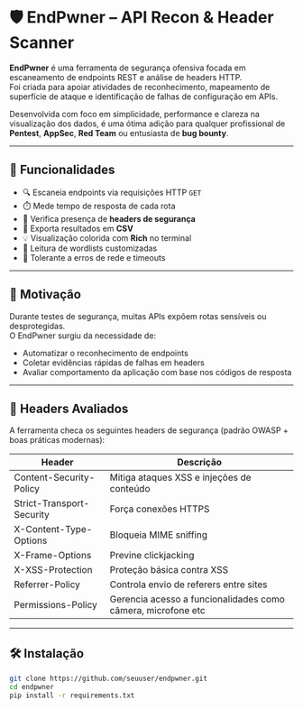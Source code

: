 # 🛡️ EndPwner – API Recon & Header Scanner

**EndPwner** é uma ferramenta de segurança ofensiva focada em escaneamento de endpoints REST e análise de headers HTTP.  
Foi criada para apoiar atividades de reconhecimento, mapeamento de superfície de ataque e identificação de falhas de configuração em APIs.

Desenvolvida com foco em simplicidade, performance e clareza na visualização dos dados, é uma ótima adição para qualquer profissional de **Pentest**, **AppSec**, **Red Team** ou entusiasta de **bug bounty**.

---

## 📌 Funcionalidades

- 🔍 Escaneia endpoints via requisições HTTP `GET`
- ⏱️ Mede tempo de resposta de cada rota
- 🔐 Verifica presença de **headers de segurança**
- 📄 Exporta resultados em **CSV**
- 💡 Visualização colorida com **Rich** no terminal
- 🧩 Leitura de wordlists customizadas
- 🛑 Tolerante a erros de rede e timeouts

---

## 🧠 Motivação

Durante testes de segurança, muitas APIs expõem rotas sensíveis ou desprotegidas.  
O EndPwner surgiu da necessidade de:

- Automatizar o reconhecimento de endpoints
- Coletar evidências rápidas de falhas em headers
- Avaliar comportamento da aplicação com base nos códigos de resposta

---

## 🔐 Headers Avaliados

A ferramenta checa os seguintes headers de segurança (padrão OWASP + boas práticas modernas):

| Header                     | Descrição |
|---------------------------|-----------|
| Content-Security-Policy   | Mitiga ataques XSS e injeções de conteúdo |
| Strict-Transport-Security | Força conexões HTTPS |
| X-Content-Type-Options    | Bloqueia MIME sniffing |
| X-Frame-Options           | Previne clickjacking |
| X-XSS-Protection          | Proteção básica contra XSS |
| Referrer-Policy           | Controla envio de referers entre sites |
| Permissions-Policy        | Gerencia acesso a funcionalidades como câmera, microfone etc |

---

## 🛠️ Instalação

```bash
git clone https://github.com/seuuser/endpwner.git
cd endpwner
pip install -r requirements.txt
